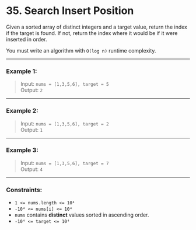 # 35. Search Insert Position

Given a sorted array of distinct integers and a target value, return the index if the target is found. If not, return the index where it would be if it were inserted in order.

You must write an algorithm with `O(log n)` runtime complexity.

---

### Example 1:

> Input: `nums = [1,3,5,6], target = 5`  
> Output: `2`

---

### Example 2:

> Input: `nums = [1,3,5,6], target = 2`  
> Output: `1`

---

### Example 3:

> Input: `nums = [1,3,5,6], target = 7`  
> Output: `4`

---

### Constraints:

- `1 <= nums.length <= 10⁴`
- `-10⁴ <= nums[i] <= 10⁴`
- `nums` contains **distinct** values sorted in ascending order.
- `-10⁴ <= target <= 10⁴`
